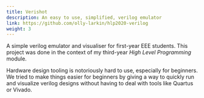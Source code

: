 ```yaml
---
title: Verishot
description: An easy to use, simplified, verilog emulator
link: https://github.com/olly-larkin/hlp2020-verilog
weight: 3
---
```


A simple verilog emulator and visualiser for first-year EEE students. This project was done in the context of my third-year *High Level Programming* module.

Hardware design tooling is notoriously hard to use, especially for beginners. We tried to make things easier for beginners by giving a way to quickly run and visualize verilog designs without having to deal with tools like Quartus or Vivado. 


